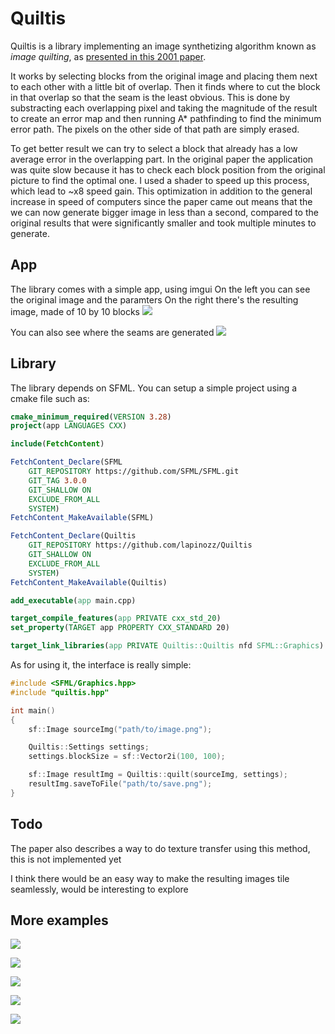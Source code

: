 # Quiltis

Quiltis is a library implementing an image synthetizing algorithm known as _image quilting_, as [presented in this 2001 paper](https://people.eecs.berkeley.edu/~efros/research/quilting/quilting.pdf).

It works by selecting blocks from the original image and placing them next to each other with a little bit of overlap. Then it finds where to cut the block in that overlap so that the seam is the least obvious.
This is done by substracting each overlapping pixel and taking the magnitude of the result to create an error map and then running A* pathfinding to find the minimum error path. The pixels on the other side of that path are simply erased.

To get better result we can try to select a block that already has a low average error in the overlapping part. In the original paper the application was quite slow because it has to check each block position from the original picture to find the optimal one. I used a shader to speed up this process, which lead to ~x8 speed gain. This optimization in addition to the general increase in speed of computers since the paper came out means that the we can now generate bigger image in less than a second, compared to the original results that were significantly smaller and took multiple minutes to generate.

## App

The library comes with a simple app, using imgui
On the left you can see the original image and the paramters
On the right there's the resulting image, made of 10 by 10 blocks
![](examples/rocks.png)

You can also see where the seams are generated
![](examples/rocks-seams.png)

## Library

The library depends on SFML.
You can setup a simple project using a cmake file such as:

```cmake
cmake_minimum_required(VERSION 3.28)
project(app LANGUAGES CXX)

include(FetchContent)

FetchContent_Declare(SFML
    GIT_REPOSITORY https://github.com/SFML/SFML.git
    GIT_TAG 3.0.0
    GIT_SHALLOW ON
    EXCLUDE_FROM_ALL
    SYSTEM)
FetchContent_MakeAvailable(SFML)

FetchContent_Declare(Quiltis
    GIT_REPOSITORY https://github.com/lapinozz/Quiltis
    GIT_SHALLOW ON
    EXCLUDE_FROM_ALL
    SYSTEM)
FetchContent_MakeAvailable(Quiltis)

add_executable(app main.cpp)

target_compile_features(app PRIVATE cxx_std_20)
set_property(TARGET app PROPERTY CXX_STANDARD 20)

target_link_libraries(app PRIVATE Quiltis::Quiltis nfd SFML::Graphics)

```

As for using it, the interface is really simple:
```cpp
#include <SFML/Graphics.hpp>
#include "quiltis.hpp"

int main()
{
    sf::Image sourceImg("path/to/image.png");

    Quiltis::Settings settings;
    settings.blockSize = sf::Vector2i(100, 100);

    sf::Image resultImg = Quiltis::quilt(sourceImg, settings);
    resultImg.saveToFile("path/to/save.png");
}

```

## Todo

The paper also describes a way to do texture transfer using this method, this is not implemented yet

I think there would be an easy way to make the resulting images tile seamlessly, would be interesting to explore

## More examples

![](examples/wall.png)

![](examples/wall-seams.png)

![](examples/tiles.png)

![](examples/text.png)

![](examples/paper.png)
